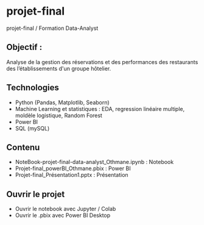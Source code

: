# projet-final
projet-final / Formation Data-Analyst

## Objectif :
Analyse de la gestion des réservations et des performances des restaurants des l’établissements d'un groupe hôtelier.

## Technologies
- Python (Pandas, Matplotlib, Seaborn)
- Machine Learning et statistiques : EDA, regression linéaire multiple, moldèle logistique, Random Forest
- Power BI
- SQL (mySQL)

## Contenu
- NoteBook-projet-final-data-analyst_Othmane.ipynb : Notebook
- Projet-final_powerBI_Othmane.pbix : Power BI
- Projet-final_Présentation1.pptx : Présentation

## Ouvrir le projet
- Ouvrir le notebook avec Jupyter / Colab
- Ouvrir le .pbix avec Power BI Desktop
